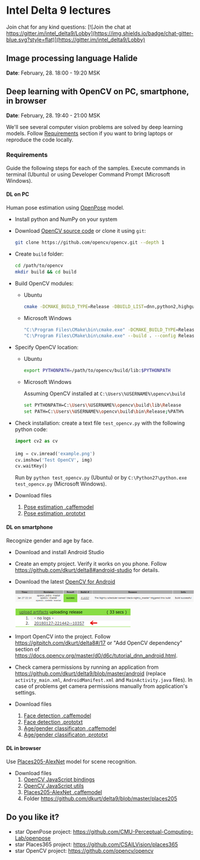 # Intel Delta 9 lectures

Join chat for any kind questions: [![Join the chat at https://gitter.im/intel_delta9/Lobby](https://img.shields.io/badge/chat-gitter-blue.svg?style=flat)](https://gitter.im/intel_delta9/Lobby)

## Image processing language Halide
**Date**: February, 28. 18:00 - 19:20 MSK

## Deep learning with OpenCV on PC, smartphone, in browser
**Date**: February, 28. 19:40 - 21:00 MSK

We'll see several computer vision problems are solved by deep learning models.
Follow [Requirements](#requirements) section if you want to bring laptops or
reproduce the code locally.

### Requirements
Guide the following steps for each of the samples. Execute commands in terminal
(Ubuntu) or using Developer Command Prompt (Microsoft Windows).

#### DL on PC
Human pose estimation using [OpenPose](https://github.com/CMU-Perceptual-Computing-Lab/openpose) model.

* Install python and NumPy on your system

* Download [OpenCV source code](https://github.com/opencv/opencv/archive/master.zip)
or clone it using `git`:

  ```bash
  git clone https://github.com/opencv/opencv.git --depth 1
  ```

* Create `build` folder:

  ```bash
  cd /path/to/opencv
  mkdir build && cd build
  ```

* Build OpenCV modules:

  * Ubuntu
    ```bash
    cmake -DCMAKE_BUILD_TYPE=Release -DBUILD_LIST=dnn,python2,highgui,videoio,imgproc .. && make -j4
    ```

  * Microsoft Windows
    ```bash
    "C:\Program Files\CMake\bin\cmake.exe" -DCMAKE_BUILD_TYPE=Release -DBUILD_LIST=dnn,python2,highgui,videoio,imgproc -G "Visual Studio 14 Win64" ..
    "C:\Program Files\CMake\bin\cmake.exe" --build . --config Release -- /m:4
    ```

* Specify OpenCV location:

  * Ubuntu
    ```bash
    export PYTHONPATH=/path/to/opencv/build/lib:$PYTHONPATH
    ```

  * Microsoft Windows

    Assuming OpenCV installed at `C:\Users\%USERNAME%\opencv\build`
    ```bash
    set PYTHONPATH=C:\Users\%USERNAME%\opencv\build\lib\Release
    set PATH=C:\Users\%USERNAME%\opencv\build\bin\Release;%PATH%
    ```


* Check installation: create a text file `test_opencv.py` with the following python
  code:

  ```python
  import cv2 as cv

  img = cv.imread('example.png')
  cv.imshow('Test OpenCV', img)
  cv.waitKey()
  ```

  Run by `python test_opencv.py` (Ubuntu) or by `C:\Python27\python.exe test_opencv.py` (Microsoft Windows).

* Download files
  1. [Pose estimation .caffemodel](http://posefs1.perception.cs.cmu.edu/OpenPose/models/pose/mpi/pose_iter_160000.caffemodel)
  2. [Pose estimation .prototxt](https://github.com/dkurt/opencv_extra/blob/e8fca320b6fbea834a7c51fa765d010fb4cef5be/testdata/dnn/openpose_pose_mpi.prototxt)

#### DL on smartphone
Recognize gender and age by face.

* Download and install Android Studio

* Create an empty project. Verify it works on you phone. Follow https://github.com/dkurt/delta8#android-studio for details.

* Download the latest [OpenCV for Android](http://pullrequest.opencv.org/buildbot/builders/master_pack-android)

  ![](images/opencv4android_build_1.png)

  ![](images/opencv4android_build_2.png)

* Import OpenCV into the project. Follow https://gitpitch.com/dkurt/delta8#/17 or "Add OpenCV dependency" section of https://docs.opencv.org/master/d0/d6c/tutorial_dnn_android.html.

* Check camera permissions by running an application from https://github.com/dkurt/delta9/blob/master/android (replace `activity_main.xml`, `AndroidManifest.xml` and `MainActivity.java` files). In case of problems get camera permissions manually from application's settings.

* Download files
  1. [Face detection .caffemodel](https://github.com/opencv/opencv_3rdparty/raw/dnn_samples_face_detector_20170830/res10_300x300_ssd_iter_140000.caffemodel)
  1. [Face detection .prototxt](https://raw.githubusercontent.com/opencv/opencv/master/samples/dnn/face_detector/deploy.prototxt)
  1. [Age/gender classificaton .caffemodel]()
  1. [Age/gender classificaton .prototxt]()

#### DL in browser

Use [Places205-AlexNet](http://places.csail.mit.edu/downloadCNN.html) model for
scene recognition.

* Download files
  1. [OpenCV JavaScript bindings](https://docs.opencv.org/master/opencv.js)
  1. [OpenCV JavaScript utils](https://docs.opencv.org/master/utils.js)
  1. [Places205-AlexNet .caffemodel](https://drive.google.com/open?id=1BpnMdMeoDrY-oBFoPyWFxYMcHZKkxUWP)
  1. Folder https://github.com/dkurt/delta9/blob/master/places205

## Do you like it?

* star OpenPose project: https://github.com/CMU-Perceptual-Computing-Lab/openpose
* star Places365 project: https://github.com/CSAILVision/places365
* star OpenCV project: https://github.com/opencv/opencv
